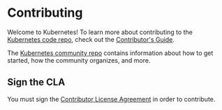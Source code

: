 # Contributing

Welcome to Kubernetes! To learn more about contributing to the [Kubernetes code repo](README.md), check out the [Contributor's Guide](https://git.k8s.io/community/contributors/guide/).

The [Kubernetes community repo](https://github.com/kubernetes/community) contains information about how to get started, how the community organizes, and more.

## Sign the CLA


You must sign the [Contributor License Agreement](https://git.k8s.io/community/contributors/guide/README.md#sign-the-cla) in order to contribute.
